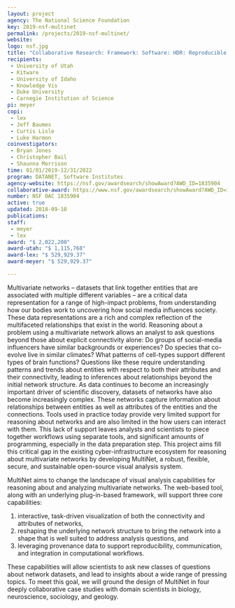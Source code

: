 ```yaml
---
layout: project
agency: The National Science Foundation
key: 2019-nsf-multinet
permalink: /projects/2019-nsf-multinet/
website:
logo: nsf.jpg
title: "Collaborative Research: Framework: Software: HDR: Reproducible Visual Analysis of Multivariate Networks with MultiNet"
recipients:
 - University of Utah
 - Kitware
 - University of Idaho 
 - Knowledge Vis
 - Duke University
 - Carnegie Institution of Science
pi: meyer
copi: 
 - lex
 - Jeff Baumes 
 - Curtis Lisle
 - Luke Harmon
coinvestigators:
 - Bryan Jones
 - Christopher Bail
 - Shaunna Morrison
time: 01/01/2019-12/31/2022
program: DATANET, Software Institutes
agency-website: https://nsf.gov/awardsearch/showAward?AWD_ID=1835904
collaborative-award: https://www.nsf.gov/awardsearch/showAward?AWD_ID=1835893
number: NSF OAC 1835904
active: true
updated: 2018-09-10
publications: 
staff:
 - meyer
 - lex
award: "$ 2,022,200"
award-utah: "$ 1,115,768"
award-lex: "$ 529,929.37"
award-meyer: "$ 529,929.37" 

---
```


Multivariate networks – datasets that link together entities that are associated with multiple different variables – are a critical data representation for a range of high-impact problems, from understanding how our bodies work to uncovering how social media influences society. These data representations are a rich and complex reflection of the multifaceted relationships that exist in the world. Reasoning about a problem using a multivariate network allows an analyst to ask questions beyond those about explicit connectivity alone: Do groups of social-media influencers have similar backgrounds or experiences? Do species that co-evolve live in similar climates? What patterns of cell-types support different types of brain functions? Questions like these require understanding patterns and trends about entities with respect to both their attributes and their connectivity, leading to inferences about relationships beyond the initial network structure. As data continues to become an increasingly important driver of scientific discovery, datasets of networks have also become increasingly complex. These networks capture information about relationships between entities as well as attributes of the entities and the connections. Tools used in practice today provide very limited support for reasoning about networks and are also limited in the how users can interact with them. This lack of support leaves analysts and scientists to piece together workflows using separate tools, and significant amounts of programming, especially in the data preparation step. This project aims fill this critical gap in the existing cyber-infrastructure ecosystem for reasoning about multivariate networks by developing MultiNet, a robust, flexible, secure, and sustainable open-source visual analysis system. 

MultiNet aims to change the landscape of visual analysis capabilities for reasoning about and analyzing multivariate networks. The web-based tool, along with an underlying plug-in-based framework, will support three core capabilities: 

1. interactive, task-driven visualization of both the connectivity and attributes of networks, 
2. reshaping the underlying network structure to bring the network into a shape that is well suited to address analysis questions, and 
3.  leveraging provenance data to support reproducibility, communication, and integration in computational workflows. 

These capabilities will allow scientists to ask new classes of questions about network datasets, and lead to insights about a wide range of pressing topics. To meet this goal, we will ground the design of MultiNet in four deeply collaborative case studies with domain scientists in biology, neuroscience, sociology, and geology.


